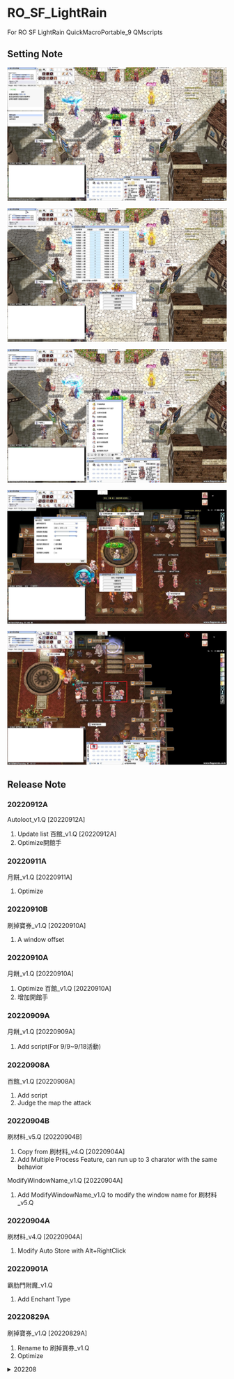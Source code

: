 # RO_SF_LightRain
For RO SF LightRain QuickMacroPortable_9 QMscripts
## Setting Note
![Note_NPC對話框配置](./Note_NPC對話框配置.jpg)<p>
![Note_快捷鍵配置](./Note_快捷鍵配置.jpg)<p>
![Note_倉庫視窗配置](./Note_倉庫視窗配置.jpg)<p>
![Note_視窗配置](./Note_視窗配置.jpg)<p>
![Note_霸肋門附魔配置](./Note_霸肋門附魔配置.jpg)<p>

## Release Note

### 20220912A
Autoloot_v1.Q [20220912A]
1. Update list
百館_v1.Q [20220912A]
1. Optimize開館手

### 20220911A
月餅_v1.Q [20220911A]
1. Optimize

### 20220910B
刷掉寶券_v1.Q [20220910A]
1. A window offset

### 20220910A
月餅_v1.Q [20220910A]
1. Optimize
百館_v1.Q [20220910A]
1. 增加開館手

### 20220909A
月餅_v1.Q [20220909A]
1. Add script(For 9/9~9/18活動)

### 20220908A
百館_v1.Q [20220908A]
1. Add script
2. Judge the map the attack

### 20220904B
刷材料_v5.Q [20220904B]
1. Copy from 刷材料_v4.Q [20220904A]
2. Add Multiple Process Feature, can run up to 3 charator with the same behavior

ModifyWindowName_v1.Q [20220904A]
1. Add ModifyWindowName_v1.Q to modify the window name for 刷材料_v5.Q


### 20220904A
刷材料_v4.Q [20220904A]
1. Modify Auto Store with Alt+RightClick

### 20220901A
霸肋門附魔_v1.Q
1. Add Enchant Type

### 20220829A
刷掉寶券_v1.Q [20220829A]
1. Rename to 刷掉寶券_v1.Q
2. Optimize

<details><summary>202208</summary>

### 20220828B
刷經驗券_v1.Q [20220828A]
1. Add Script
2. Please confirm all settings are correct.

### 20220828A
刷材料_v4.Q [20220828A]
1. Fix the second verify problem

### 20220825A
Autoloot_v1.Q [20220825A]
1. Add gEnLootIdGroup_StarTower(星座之塔)

### 20220816A
Autoloot_v1.Q [20220816A]
1. Add enter delay before and after the enter key in

### 20220815B
刷材料_v4.Q [20220815B]
1. Add script timer, will go home and stop the script when timeout.
DropItem_v1.Q [20220814A]
1. Add window shift

### 20220814A
Autoloot_v1.Q [20220814A]
1. Add gEnLootIdGroup_Weekend, the enable loot type 0 2 3 6
刷材料_v4.Q [20220814A]
1. Add support 2 and trigger timer
2. Add gTrigSupport1AtBeginning and gTrigSupport2AtBeginning to toggle the support at beginning

### 20220813B
Autoloot_v1.Q [20220813B]
1. Optimize gEnLootIdGroup_Bossnia

### 20220813A
Autoloot_v1.Q [20220813A]
1. Add gEnLootIdGroup_Bossnia(波士尼亞)

### 20220812A
DropItem_v1.Q [20220812A]
1. Add script to auto drop the item when drilling.
刷材料_v4.Q [20220812A]
1. Update some string

### 20220811A
霸肋門附魔_v1.Q v[20220809A]
1. Add script 霸肋門附魔_v1.Q

### 20220806B
刷材料_v4.Q v[20220806B]
1. Add support 1 and trigger timer

### 20220806A
刷材料_v4.Q v[20220806A]
1. Add support 1 and trigger timer

### 20220804A
1. Add First Github version
	- 連點左鍵_v1.Q: v[20220725A]
    - Autoloot_v1.Q: v[20220804A]
	    - Add some loot id
	- 刷材料_v1.Q
	- 刷材料_v2.Q
	- 刷材料_v3.Q
	- 刷材料_v4.Q: v[20220804A]
		- Add opthin to support groung trigger skill
		
</details>
